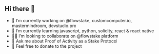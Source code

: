 ## Hi there 👋

- 🔭 I’m currently working on @flowstake, customcomputer.io, mastermindroom, devstudio.pro
- 🌱 I’m currently learning javascript, python, solidity, react & react native
- 🫵🏻 I’m looking to collaborate on @flowstake platform 
- 💬 Ask me about Proof of Activity as a Stake Protocol
- 🌱 Feel free to donate to the project
